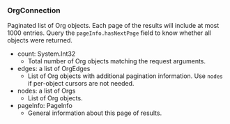 ### OrgConnection
Paginated list of Org objects. Each page of the results will include at most 1000 entries. Query the `pageInfo.hasNextPage` field to know whether all objects were returned.

- count: System.Int32
  - Total number of Org objects matching the request arguments.
- edges: a list of OrgEdges
  - List of Org objects with additional pagination information. Use `nodes` if per-object cursors are not needed.
- nodes: a list of Orgs
  - List of Org objects.
- pageInfo: PageInfo
  - General information about this page of results.
